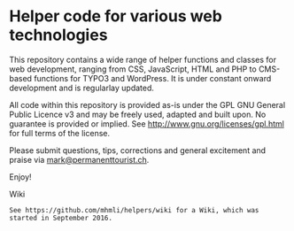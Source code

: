 Helper code for various web technologies
========================================

This repository contains a wide range of helper functions and classes for web development, ranging from CSS, JavaScript, HTML and PHP to CMS-based functions for TYPO3 and WordPress. It is under constant onward development and is regularlay updated.

All code within this repository is provided as-is under the GPL GNU General Public Licence v3 and may be freely used, adapted and built upon. No guarantee is provided or implied. See http://www.gnu.org/licenses/gpl.html for full terms of the license.

Please submit questions, tips, corrections and general excitement and praise via mark@permanenttourist.ch.

Enjoy!

Wiki
~~~~~
See https://github.com/mhmli/helpers/wiki for a Wiki, which was started in September 2016.
